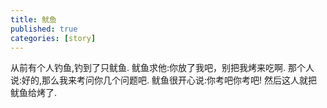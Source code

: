```yaml
---
title: 鱿鱼
published: true
categories: [story]
---
```


从前有个人钓鱼,钓到了只鱿鱼.
鱿鱼求他:你放了我吧，别把我烤来吃啊.
那个人说:好的,那么我来考问你几个问题吧.
鱿鱼很开心说:你考吧你考吧!
然后这人就把鱿鱼给烤了.


